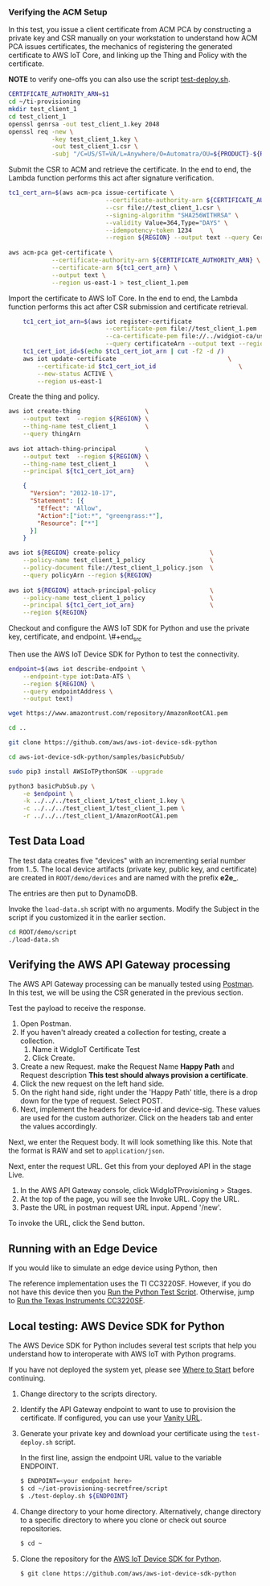

### Verifying the ACM Setup

In this test, you issue a client certificate from ACM PCA by
constructing a private key and CSR manually on your workstation to
understand how ACM PCA issues certificates, the mechanics of
registering the generated certificate to AWS IoT Core, and linking
up the Thing and Policy with the certificate.

**NOTE** to verify one-offs you can also use the script
[test-deploy.sh](script/test-deploy.sh).


```bash
CERTIFICATE_AUTHORITY_ARN=$1
cd ~/ti-provisioning
mkdir test_client_1
cd test_client_1
openssl genrsa -out test_client_1.key 2048
openssl req -new \
            -key test_client_1.key \
            -out test_client_1.csr \
            -subj "/C=US/ST=VA/L=Anywhere/O=Automatra/OU=${PRODUCT}-${REGION}/CN=test_client_1"
```

Submit the CSR to ACM and retrieve the certificate.  In the end to
end, the Lambda function performs this act after signature
verification.

```bash
tc1_cert_arn=$(aws acm-pca issue-certificate \
                           --certificate-authority-arn ${CERTIFICATE_AUTHORITY_ARN} \
                           --csr file://test_client_1.csr \
                           --signing-algorithm "SHA256WITHRSA" \
                           --validity Value=364,Type="DAYS" \
                           --idempotency-token 1234     \
                           --region ${REGION} --output text --query CertificateArn)
    
aws acm-pca get-certificate \
            --certificate-authority-arn ${CERTIFICATE_AUTHORITY_ARN} \
            --certificate-arn ${tc1_cert_arn} \
            --output text \
            --region us-east-1 > test_client_1.pem
```

Import the certificate to AWS IoT Core.  In the end to end, the
Lambda function performs this act after CSR submission and
certificate retrieval.

```bash
    tc1_cert_iot_arn=$(aws iot register-certificate                     \
                           --certificate-pem file://test_client_1.pem   \
                           --ca-certificate-pem file://../widgiot-ca/useast1-widgiot-ca.pem \
                           --query certificateArn --output text --region us-east-1)
    tc1_cert_iot_id=$(echo $tc1_cert_iot_arn | cut -f2 -d /)
    aws iot update-certificate                               \
        --certificate-id $tc1_cert_iot_id                       \
        --new-status ACTIVE \
        --region us-east-1
```

Create the thing and policy.

```bash
aws iot create-thing                  \
    --output text  --region ${REGION} \
    --thing-name test_client_1        \
    --query thingArn
    
aws iot attach-thing-principal        \
    --output text  --region ${REGION} \
    --thing-name test_client_1        \
    --principal ${tc1_cert_iot_arn}
```

```json
    {
      "Version": "2012-10-17",
      "Statement": [{
        "Effect": "Allow",
        "Action":["iot:*", "greengrass:*"],
        "Resource": ["*"]
      }]
    }
```

```bash
aws iot ${REGION} create-policy                         \
    --policy-name test_client_1_policy                  \
    --policy-document file://test_client_1_policy.json  \
    --query policyArn --region ${REGION}
     
aws iot ${REGION} attach-principal-policy               \
    --policy-name test_client_1_policy                  \
    --principal ${tc1_cert_iot_arn}                     \
    --region ${REGION}
```

Checkout and configure the AWS IoT SDK for Python and use the
private key, certificate, and endpoint.
\\#+end<sub>src</sub>

Then use the AWS IoT Device SDK for Python to test the
connectivity.

```bash
endpoint=$(aws iot describe-endpoint \
    --endpoint-type iot:Data-ATS \
    --region ${REGION} \
    --query endpointAddress \
    --output text)

wget https://www.amazontrust.com/repository/AmazonRootCA1.pem

cd ..

git clone https://github.com/aws/aws-iot-device-sdk-python

cd aws-iot-device-sdk-python/samples/basicPubSub/

sudo pip3 install AWSIoTPythonSDK --upgrade

python3 basicPubSub.py \
    -e $endpoint \
    -k ../../../test_client_1/test_client_1.key \
    -c ../../../test_client_1/test_client_1.pem \
    -r ../../../test_client_1/AmazonRootCA1.pem
```

## Test Data Load 
    
The test data creates five "devices" with an incrementing serial
number from 1..5.  The local device artifacts (private key, public
key, and certificate) are created in `ROOT/demo/devices` and are named
with the prefix **e2e_**.

The entries are then put to DynamoDB.

Invoke the `load-data.sh` script with no arguments.  Modify the
Subject in the script if you customized it in the earlier section.

```bash
cd ROOT/demo/script
./load-data.sh
```

## Verifying the AWS API Gateway processing

The AWS API Gateway processing can be manually tested using
[Postman](https://www.getpostman.com/).  In this test, we will be
using the CSR generated in the previous section.

Test the payload to receive the response.

1.  Open Postman.
2.  If you haven't already created a collection for testing, create
    a collection.
    1.  Name it WidgIoT Certificate Test
    2.  Click Create.
3.  Create a new Request. make the Request Name **Happy Path** and
    Request description **This test should always provision a
    certificate**.
4.  Click the new request on the left hand side.
5.  On the right hand side, right under the 'Happy Path' title,
    there is a drop down for the type of request. Select POST.
6.  Next, implement the headers for device-id and device-sig. These
    values are used for the custom authorizer.  Click on the
    headers tab and enter the values accordingly.

Next, we enter the Request body.  It will look something like this.
Note that the format is RAW and set to `application/json`.

Next, enter the request URL.  Get this from your deployed API in the stage Live.

1.  In the AWS API Gateway console, click WidgIoTProvisioning > Stages.
2.  At the top of the page, you will see the Invoke URL.  Copy the URL.
3.  Paste the URL in postman request URL input.  Append '/new'.

To invoke the URL, click the Send button.

## Running with an Edge Device


If you would like to simulate an edge device using Python, then 

The reference implementation uses the TI CC3220SF.  However, if you do
not have this device then you [Run the Python Test Script](#run-the-python-test-script).
Otherwise, jump to [Run the Texas Instruments CC3220SF](#run-the-texas-instruments-cc3220sf).



## Local testing: AWS Device SDK for Python

The AWS Device SDK for Python includes several test scripts that help
you understand how to interoperate with AWS IoT with Python programs.

If you have not deployed the system yet, please see [Where to
Start](#where-to-start) before continuing.

1. Change directory to the scripts directory.
2. Identify the API Gateway endpoint to want to use to provision the
   certificate. If configured, you can use your [Vanity
   URL](#vanity-domain-names).
3. Generate your private key and download your certificate using the
   `test-deploy.sh` script.
   
   In the first line, assign the endpoint URL value to the variable
   ENDPOINT.
   
   ```bash
   $ ENDPOINT=<your endpoint here>
   $ cd ~/iot-provisioning-secretfree/script
   $ ./test-deploy.sh ${ENDPOINT}
   ```

3. Change directory to your home directory.  Alternatively, change
   directory to a specific directory to where you clone or check out
   source repositories.
   
   ```bash
   $ cd ~
   ```
4. Clone the repository for the [AWS IoT Device SDK for
   Python](https://github.com/aws/aws-iot-device-sdk-python).
   
   ```bash
   $ git clone https://github.com/aws/aws-iot-device-sdk-python
   ```
